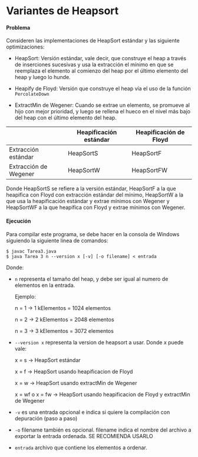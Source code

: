# Variantes de Heapsort

#### Problema

Consideren las implementaciones de HeapSort estándar y las siguiente optimizaciones:

- HeapSort: Versión estándar, vale decir, que construye el heap a través de inserciones sucesivas y usa la extracción el mínimo en que se reemplaza el elemento al comienzo del heap por el último elemento del heap y luego lo hunde.

- Heapify de Floyd: Versión que construye el heap vía el uso de la función `PercolateDown`

- ExtractMin de Wegener: Cuando se extrae un elemento, se promueve al hijo con mejor prioridad, y luego se rellena el hueco en el nivel más bajo del heap con el último elemento del heap.

|   | Heapificación estándar | Heapificación de Floyd |
|---|---|---|
| Extracción estándar | HeapSortS | HeapSortF |
| Extracción de Wegener | HeapSortW | HeapSortFW |

Donde HeapSortS se refiere a la versión estándar, HeapSortF a la que heapifica con Floyd con extracción estándar del mínimo, HeapSortW a la que usa la heapificación estándar y extrae mínimos con Wegener y HeapSortWF a la que heapifica con Floyd y extrae mínimos con Wegener.

#### Ejecución

Para compilar este programa, se debe hacer en la consola de Windows siguiendo la siguiente línea de comandos:

```
$ javac Tarea3.java
$ java Tarea 3 n --version x [-v] [-o filename] < entrada
```

Donde:

- `n` representa el tamaño del heap, y debe ser igual al numero de elementos en la entrada. 

  Ejemplo:

    n = 1 -> 1 kElementos = 1024 elementos
    
    n = 2 -> 2 kElementos = 2048 elementos
    
    n = 3 -> 3 kElementos = 3072 elementos
	
- `--version x` representa la version de heapsort a usar. Donde x puede vale:

    x = s -> HeapSort estándar 
    
    x = f -> HeapSort usando heapificacion de Floyd
    
    x = w -> HeapSort usando extractMin de Wegener
    
    x = wf o x = fw -> HeapSort usando heapificacion de Floyd y extractMin de Wegener
   
- `-v` es una entrada opcional e indica si quiere la compilación con depuración (paso a paso)

- `-o` filename también es opcional. filename indica el nombre del archivo a exportar la entrada ordenada. SE RECOMIENDA USARLO

- `entrada` archivo que contiene los elementos a ordenar. 



